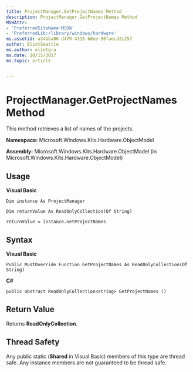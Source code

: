 ```yaml
---
title: ProjectManager.GetProjectNames Method
description: ProjectManager.GetProjectNames Method
MSHAttr:
- 'PreferredSiteName:MSDN'
- 'PreferredLib:/library/windows/hardware'
ms.assetid: a34bba86-d479-4315-b0ee-96faecd2c257
author: EliotSeattle
ms.author: eliotgra
ms.date: 10/15/2017
ms.topic: article


---
```


# ProjectManager.GetProjectNames Method


This method retrieves a list of names of the projects.

**Namespace:** Microsoft.Windows.Kits.Hardware.ObjectModel

**Assembly:** Microsoft.Windows.Kits.Hardware.ObjectModel (in Microsoft.Windows.Kits.Hardware.ObjectModel)

## <span id="Usage"></span><span id="usage"></span><span id="USAGE"></span>Usage


**Visual Basic**

`Dim instance As ProjectManager`

`Dim returnValue As ReadOnlyCollection(Of String)`

`returnValue = instance.GetProjectNames`

## <span id="Syntax"></span><span id="syntax"></span><span id="SYNTAX"></span>Syntax


**Visual Basic**

`Public MustOverride Function GetProjectNames As ReadOnlyCollection(Of String)`

**C#**

`public abstract ReadOnlyCollection<string> GetProjectNames ()`

## <span id="Return_Value"></span><span id="return_value"></span><span id="RETURN_VALUE"></span>Return Value


Returns **ReadOnlyCollection**.

## <span id="Thread_Safety"></span><span id="thread_safety"></span><span id="THREAD_SAFETY"></span>Thread Safety


Any public static (**Shared** in Visual Basic) members of this type are thread safe. Any instance members are not guaranteed to be thread safe.

 

 






